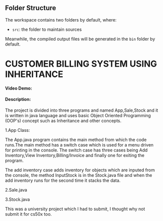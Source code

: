 ## Folder Structure

The workspace contains two folders by default, where:

- `src`: the folder to maintain sources

Meanwhile, the compiled output files will be generated in the `bin` folder by default.

# CUSTOMER BILLING SYSTEM USING INHERITANCE

#### Video Demo:
#### Description:

The project is divided into three programs and named App,Sale,Stock and it is written in java language and uses basic Object Oriented Programming (OOP's) concept such as Inheritance and other concepts.

1.App Class:

   The App.java program contains the main method from which the code runs.The main method has a switch case which is used for a menu driven for printing in the console. The switch case has three cases being Add Inventory,View Inventory,Billing/Invoice and finally one for exiting the program.

   The add inventory case adds inventory for objects which are inputed from the console, the method InputStock is in the Stock.java file and when the add inventory runs for the second time it stacks the data.

2.Sale.java

3.Stock.java

This was a university project which I had to submit, I thought why not submit it for cs50x too.

